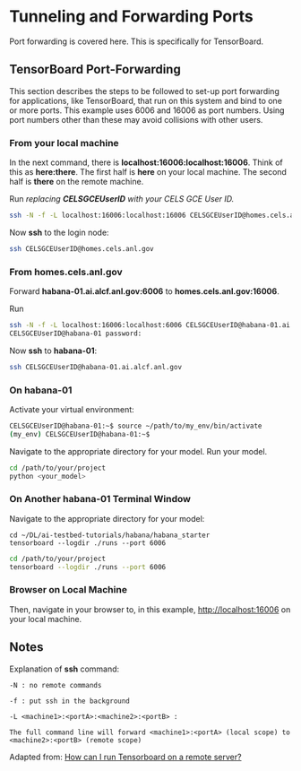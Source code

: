 # Tunneling and Forwarding Ports

Port forwarding is covered here.  This is specifically for TensorBoard.

## TensorBoard Port-Forwarding

This section describes the steps to be followed to set-up port forwarding for applications,
like TensorBoard, that run on this system and bind to one or more ports.
This example uses 6006 and 16006 as port numbers. Using port numbers other than these may
avoid collisions with other users.

### From your local machine

In the next command, there is **localhost:16006:localhost:16006**.
Think of this as **here:there**.  The first half is **here** on your local machine.
The second half is **there** on the remote machine.

Run
*replacing* ***CELSGCEUserID*** *with your CELS GCE User ID.*

```bash
ssh -N -f -L localhost:16006:localhost:16006 CELSGCEUserID@homes.cels.anl.gov
```

Now **ssh** to the login node:

```bash
ssh CELSGCEUserID@homes.cels.anl.gov
```

### From **homes.cels.anl.gov**

Forward **habana-01.ai.alcf.anl.gov:6006** to **homes.cels.anl.gov:16006**.

Run

```bash
ssh -N -f -L localhost:16006:localhost:6006 CELSGCEUserID@habana-01.ai.alcf.anl.gov
CELSGCEUserID@habana-01 password:
```

Now **ssh** to **habana-01**:

```bash
ssh CELSGCEUserID@habana-01.ai.alcf.anl.gov
```

### On **habana-01**

Activate your virtual environment:

```bash
CELSGCEUserID@habana-01:~$ source ~/path/to/my_env/bin/activate
(my_env) CELSGCEUserID@habana-01:~$
```

Navigate to the appropriate directory for your model.
Run your model.

```bash
cd /path/to/your/project
python <your_model>
```

### On Another habana-01 Terminal Window

Navigate to the appropriate directory for your model:

```console
cd ~/DL/ai-testbed-tutorials/habana/habana_starter
tensorboard --logdir ./runs --port 6006
```

```bash
cd /path/to/your/project
tensorboard --logdir ./runs --port 6006
```

### Browser on Local Machine

Then, navigate in your browser to, in this example, [http://localhost:16006](http://localhost:16006) on your local machine.

## Notes

Explanation of **ssh** command:

```text
-N : no remote commands

-f : put ssh in the background

-L <machine1>:<portA>:<machine2>:<portB> :

The full command line will forward <machine1>:<portA> (local scope) to <machine2>:<portB> (remote scope)
```

Adapted from:  [How can I run Tensorboard on a remote server?](https://stackoverflow.com/questions/37987839/how-can-i-run-tensorboard-on-a-remote-server)
